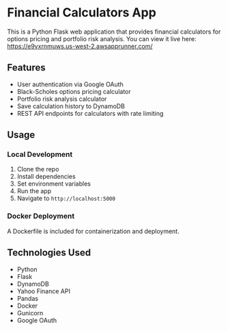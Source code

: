 # Financial Calculators App

This is a Python Flask web application that provides financial calculators for options pricing and portfolio risk analysis.
You can view it live here: https://e9vxrnmuws.us-west-2.awsapprunner.com/

## Features

- User authentication via Google OAuth
- Black-Scholes options pricing calculator
- Portfolio risk analysis calculator 
- Save calculation history to DynamoDB
- REST API endpoints for calculators with rate limiting

## Usage

### Local Development

1. Clone the repo
2. Install dependencies
3. Set environment variables
4. Run the app
5. Navigate to `http://localhost:5000`

### Docker Deployment 

A Dockerfile is included for containerization and deployment.

## Technologies Used

- Python
- Flask
- DynamoDB
- Yahoo Finance API
- Pandas
- Docker
- Gunicorn
- Google OAuth
